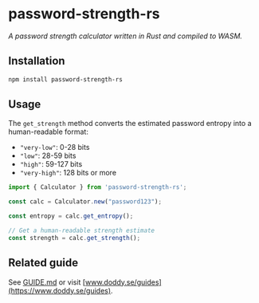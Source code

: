 # password-strength-rs
*A password strength calculator written in Rust and compiled to WASM.*

## Installation
```sh
npm install password-strength-rs
```

## Usage
The `get_strength` method converts the estimated password entropy into a human-readable format:
- `"very-low"`: 0-28 bits
- `"low"`: 28-59 bits
- `"high"`: 59-127 bits
- `"very-high"`: 128 bits or more
```ts
import { Calculator } from 'password-strength-rs';

const calc = Calculator.new("password123");

const entropy = calc.get_entropy();

// Get a human-readable strength estimate
const strength = calc.get_strength();
```

## Related guide
See [GUIDE.md](https://github.com/doddydigitaldesign/password-strength-rs/blob/main/GUIDE.md) or visit [www.doddy.se/guides](https://www.doddy.se/guides).
